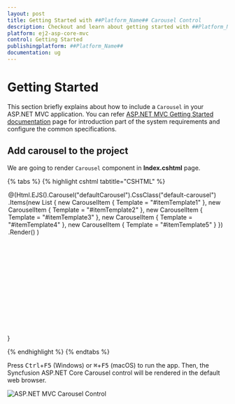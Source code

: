```yaml
---
layout: post
title: Getting Started with ##Platform_Name## Carousel Control
description: Checkout and learn about getting started with ##Platform_Name## Carousel control of Syncfusion Essential JS 2 and more details.
platform: ej2-asp-core-mvc
control: Getting Started
publishingplatform: ##Platform_Name##
documentation: ug
---
```


# Getting Started

This section briefly explains about how to include a `Carousel` in your ASP.NET MVC application. You can refer [ASP.NET MVC Getting Started documentation](https://ej2.syncfusion.com/aspnetmvc/documentation/getting-started/visual-studio-2017) page for introduction part of the system requirements and configure the common specifications.

## Add carousel to the project

We are going to render `Carousel` component in **Index.cshtml** page.

{% tabs %}
{% highlight cshtml tabtitle="CSHTML" %}
    <div class="col-lg-12 control-section default-carousel-section">
        <div class="e-sample-resize-container carousel-sample">
            @(Html.EJS().Carousel("defaultCarousel").CssClass("default-carousel")
                .Items(new List<CarouselItem> {
                    new CarouselItem { Template = "#itemTemplate1"  },
                    new CarouselItem { Template = "#itemTemplate2"  },
                    new CarouselItem { Template = "#itemTemplate3"  },
                    new CarouselItem { Template = "#itemTemplate4"  },
                    new CarouselItem { Template = "#itemTemplate5"  }
                })
                .Render()
            )
        </div>
    </div>
    <script id="itemTemplate1" type="text/x-template">
        <figure class="img-container">
            <img src="@Url.Content("https://ej2.syncfusion.com/aspnetmvc/Content/carousel/images/bridge.jpg")" alt="bridge" style="height:100%; width: 100%;" />
            <figcaption class="img-caption">Golden Gate Bridge, San Francisco</figcaption>
        </figure>
    </script>
    <script id="itemTemplate2" type="text/x-template">
        <figure class="img-container">
            <img src="@Url.Content("https://ej2.syncfusion.com/aspnetmvc/Content/carousel/images/trees.jpg")" alt="spring_trees" style="height:100%; width: 100%;" />
            <figcaption class="img-caption">Spring Flower Trees</figcaption>
        </figure>
    </script>
    <script id="itemTemplate3" type="text/x-template">
        <figure class="img-container">
            <img src="@Url.Content("https://ej2.syncfusion.com/aspnetmvc/Content/carousel/images/waterfall.jpg")" alt="waterfall" style="height:100%; width: 100%;" />
            <figcaption class="img-caption">Oddadalen Waterfalls, Norway</figcaption>
        </figure>
    </script>
    <script id="itemTemplate4" type="text/x-template">
        <figure class="img-container">
            <img src="@Url.Content("https://ej2.syncfusion.com/aspnetmvc/Content/carousel/images/sea.jpg")" alt="sea" style="height:100%; width: 100%;" />
            <figcaption class="img-caption">Anse Source d'Argent, Seychelles</figcaption>
        </figure>
    </script>
    <script id="itemTemplate5" type="text/x-template">
        <figure class="img-container">
            <img src="@Url.Content("https://ej2.syncfusion.com/aspnetmvc/Content/carousel/images/rocks.jpeg")" alt="rocks" style="height:100%; width: 100%;" />
            <figcaption class="img-caption">Stonehenge, England</figcaption>
        </figure>
    </script>
}

<style>
    .default-carousel-section .carousel-sample {
        margin: 0 auto 2em;
        max-width: 500px;
        height: 300px;
    }

    .default-carousel .e-carousel-items .e-carousel-item .img-container {
        height: 100%;
    }

    .default-carousel .e-carousel-items .e-carousel-item .img-caption {
        bottom: 4em;
        color: #fff;
        font-size: 12pt;
        height: 2em;
        position: relative;
        padding: 0.3em 1em;
        text-align: center;
        width: 100%;
    }
</style>
{% endhighlight %}
{% endtabs %}

Press <kbd>Ctrl</kbd>+<kbd>F5</kbd> (Windows) or <kbd>⌘</kbd>+<kbd>F5</kbd> (macOS) to run the app. Then, the Syncfusion ASP.NET Core Carousel control will be rendered in the default web browser.

![ASP.NET MVC Carousel Control](images/carousel-control.png)
